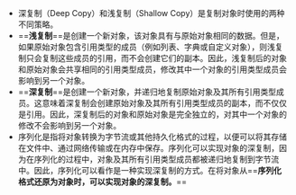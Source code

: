 - 深复制（Deep Copy）和浅复制（Shallow Copy）是复制对象时使用的两种不同策略。
- ==**浅复制**==是创建一个新对象，该对象具有与原始对象相同的数据。但是，如果原始对象包含引用类型的成员（例如列表、字典或自定义对象），则浅复制只会复制这些成员的引用，而不会创建它们的副本。因此，浅复制后的对象和原始对象会共享相同的引用类型成员，修改其中一个对象的引用类型成员会影响到另一个对象。
- ==**深复制**==是创建一个新对象，并递归地复制原始对象及其所有引用类型成员。这意味着深复制会创建原始对象及其所有引用类型成员的副本，而不仅仅是引用。因此，深复制后的对象和原始对象是完全独立的，对其中一个对象的修改不会影响到另一个对象。
- 序列化是指将对象转换为字节流或其他持久化格式的过程，以便可以将其存储在文件中、通过网络传输或在内存中保存。序列化可以实现对象的深复制，因为在序列化的过程中，对象及其所有引用类型成员都被递归地复制到字节流中。因此，序列化可以看作是一种实现深复制的方式。在将对象从==**序列化格式还原为对象时，可以实现对象的深复制。**==